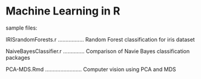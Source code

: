 # Machine Learning in R

sample files:

IRISrandomForests.r ................. Random Forest classification for iris dataset

NaiveBayesClassifier.r .............. Comparison of Navie Bayes classification packages

PCA-MDS.Rmd ........................ Computer vision using PCA and MDS
